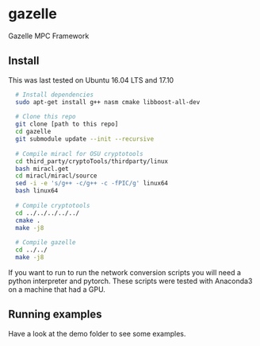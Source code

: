 # gazelle
Gazelle MPC Framework

## Install

This was last tested on Ubuntu 16.04 LTS and 17.10
```bash
  # Install dependencies
  sudo apt-get install g++ nasm cmake libboost-all-dev
  
  # Clone this repo
  git clone [path to this repo]
  cd gazelle
  git submodule update --init --recursive
  
  # Compile miracl for OSU cryptotools
  cd third_party/cryptoTools/thirdparty/linux
  bash miracl.get
  cd miracl/miracl/source
  sed -i -e 's/g++ -c/g++ -c -fPIC/g' linux64
  bash linux64
  
  # Compile cryptotools
  cd ../../../../../
  cmake .
  make -j8
  
  # Compile gazelle
  cd ../../
  make -j8
```

If you want to run to run the network conversion scripts you will 
need a python interpreter and pytorch. These scripts were tested with
Anaconda3 on a machine that had a GPU.

## Running examples

Have a look at the demo folder to see some examples.
